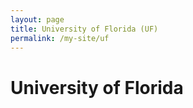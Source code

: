 ```yaml
---
layout: page
title: University of Florida (UF)
permalink: /my-site/uf
---
```

# University of Florida
